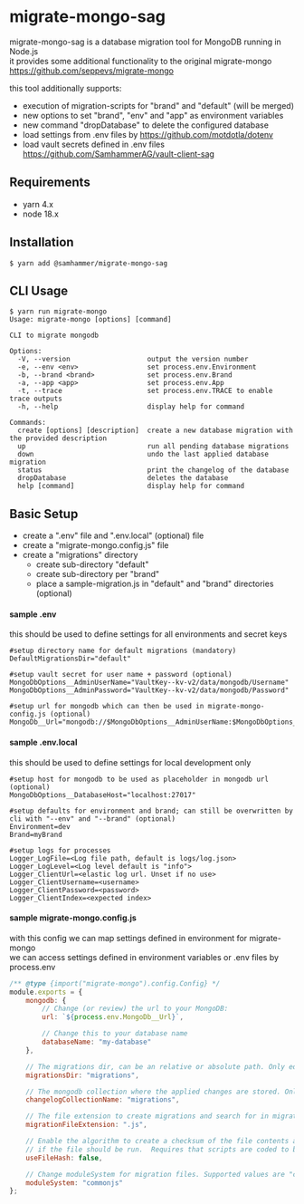 # migrate-mongo-sag

migrate-mongo-sag is a database migration tool for MongoDB running in Node.js<br>
it provides some additional functionality to the original migrate-mongo https://github.com/seppevs/migrate-mongo

this tool additionally supports:

-   execution of migration-scripts for "brand" and "default" (will be merged)
-   new options to set "brand", "env" and "app" as environment variables
-   new command "dropDatabase" to delete the configured database
-   load settings from .env files by https://github.com/motdotla/dotenv
-   load vault secrets defined in .env files https://github.com/SamhammerAG/vault-client-sag

## Requirements

-   yarn 4.x
-   node 18.x

## Installation

`$ yarn add @samhammer/migrate-mongo-sag`

## CLI Usage

```
$ yarn run migrate-mongo
Usage: migrate-mongo [options] [command]

CLI to migrate mongodb

Options:
  -V, --version                   output the version number
  -e, --env <env>                 set process.env.Environment
  -b, --brand <brand>             set process.env.Brand
  -a, --app <app>                 set process.env.App
  -t, --trace                     set process.env.TRACE to enable trace outputs
  -h, --help                      display help for command

Commands:
  create [options] [description]  create a new database migration with the provided description
  up                              run all pending database migrations
  down                            undo the last applied database migration
  status                          print the changelog of the database
  dropDatabase                    deletes the database
  help [command]                  display help for command
```

## Basic Setup

-   create a ".env" file and ".env.local" (optional) file
-   create a "migrate-mongo.config.js" file
-   create a "migrations" directory
    -   create sub-directory "default"
    -   create sub-directory per "brand"
    -   place a sample-migration.js in "default" and "brand" directories (optional)

#### sample .env

this should be used to define settings for all environments and secret keys

```
#setup directory name for default migrations (mandatory)
DefaultMigrationsDir="default"

#setup vault secret for user name + password (optional)
MongoDbOptions__AdminUserName="VaultKey--kv-v2/data/mongodb/Username"
MongoDbOptions__AdminPassword="VaultKey--kv-v2/data/mongodb/Password"

#setup url for mongodb which can then be used in migrate-mongo-config.js (optional)
MongoDb__Url="mongodb://$MongoDbOptions__AdminUserName:$MongoDbOptions__AdminPassword@$MongoDbOptions__DatabaseHost"
```

#### sample .env.local

this should be used to define settings for local development only

```
#setup host for mongodb to be used as placeholder in mongodb url (optional)
MongoDbOptions__DatabaseHost="localhost:27017"

#setup defaults for environment and brand; can still be overwritten by cli with "--env" and "--brand" (optional)
Environment=dev
Brand=myBrand

#setup logs for processes
Logger_LogFile=<Log file path, default is logs/log.json>
Logger_LogLevel=<Log level default is "info">
Logger_ClientUrl=<elastic log url. Unset if no use>
Logger_ClientUsername=<username>
Logger_ClientPassword=<password>
Logger_ClientIndex=<expected index>
```

#### sample migrate-mongo.config.js

with this config we can map settings defined in environment for migrate-mongo<br>
we can access settings defined in environment variables or .env files by process.env

```js
/** @type {import("migrate-mongo").config.Config} */
module.exports = {
    mongodb: {
        // Change (or review) the url to your MongoDB:
        url: `${process.env.MongoDb__Url}`,

        // Change this to your database name
        databaseName: "my-database"
    },

    // The migrations dir, can be an relative or absolute path. Only edit this when really necessary.
    migrationsDir: "migrations",

    // The mongodb collection where the applied changes are stored. Only edit this when really necessary.
    changelogCollectionName: "migrations",

    // The file extension to create migrations and search for in migration dir
    migrationFileExtension: ".js",

    // Enable the algorithm to create a checksum of the file contents and use that in the comparison to determine
    // if the file should be run.  Requires that scripts are coded to be run multiple times.
    useFileHash: false,

    // Change moduleSystem for migration files. Supported values are "commonjs" and "esm".
    moduleSystem: "commonjs"
};
```
